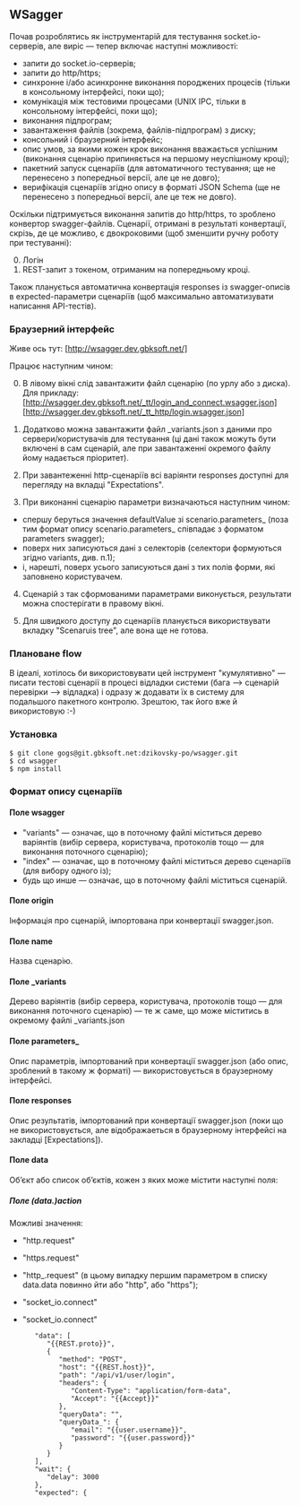 ## WSagger 

Почав розроблятись як інструментарій для тестування socket.io-серверів, але виріс — тепер включає наступні можливості:

* запити до socket.io-серверів;
* запити до http/https; 
* синхронне і/або асинхронне виконання породжених процесів (тільки в консольному інтерфейсі, поки що);
* комунікація між тестовими процесами (UNIX IPC, тільки в консольному інтерфейсі, поки що);
* виконання підпрограм;
* завантаження файлів (зокрема, файлів-підпрограм) з диску;
* консольний і браузерний інтерфейс;
* опис умов, за якими кожен крок виконання вважається успішним (виконання сценарію припиняється на першому неуспішному кроці);
* пакетний запуск сценаріїв (для автоматичного тестування; ще не перенесено з попередньої версії, але це не довго);
* верифікація сценаріїв згідно опису в форматі JSON Schema (ще не перенесено з попередньої версії, але це теж не довго). 

Оскільки підтримується виконання запитів до http/https, то зроблено конвертор swagger-файлів. Сценарії, отримані в результаті конвертації, скрізь, де це можливо, є двокроковими (щоб зменшити ручну роботу при тестуванні):

0. Логін
1. REST-запит з токеном, отриманим на попередньому кроці.

Також планується автоматична конвертація responses із swagger-описів в expected-параметри сценаріїв (щоб максимально автоматизувати написання API-тестів).


### Браузерний інтерфейс

Живе ось тут: [http://wsagger.dev.gbksoft.net/]

Працює наступним чином:

0. В лівому вікні слід завантажити файл сценарію (по урлу або з диска). Для прикладу: 
   [http://wsagger.dev.gbksoft.net/_tt/login_and_connect.wsagger.json]
   [http://wsagger.dev.gbksoft.net/_tt_http/login.wsagger.json]

1. Додатково можна завантажити файл _variants.json з даними про сервери/користувачів для тестування (ці дані також можуть бути включені в сам сценарій, але при завантаженні окремого файлу йому надається пріоритет).

2. При завантеженні http-сценаріїв всі варіянти responses доступні для перегляду на вкладці "Expectations".

3. При виконанні сценарію параметри визначаються наступним чином:

* спершу беруться значення defaultValue зі scenario.parameters_ (поза тим формат опису scenario.parameters_ співпадає з форматом parameters swagger);
* поверх них записуються дані з селекторів (селектори формуються згідно variants, див. п.1);
* і, нарешті, поверх усього записуються дані з тих полів форми, які заповнено користувачем.

4. Сценарій з так сформованими параметрами виконується, результати можна спостерігати в правому вікні.

5. Для швидкого доступу до сценаріїв планується використвувати вкладку "Scenaruis tree", але вона ще не готова.
   

### Плановане flow
   
В ідеалі, хотілось би використовувати цей інструмент "кумулятивно" — писати тестові сценарії в процесі відладки системи (бага —> сценарій перевірки —> відладка) і одразу ж додавати їх в систему для подальшого пакетного контролю. Зрештою, так його вже й використовую :-)


### Установка

    $ git clone gogs@git.gbksoft.net:dzikovsky-po/wsagger.git
    $ cd wsagger
    $ npm install


### Формат опису сценаріїв

#### Поле wsagger

* "variants"   — означає, що в поточному файлі міститься дерево варіянтів (вибір сервера, користувача, протоколів тощо — для виконання поточного сценарію);
* "index"      — означає, що в поточному файлі міститься дерево сценаріїв (для вибору одного із);
* будь що инше — означає, що в поточному файлі міститься сценарій.
   

#### Поле origin

Інформація про сценарій, імпортована при конвертації swagger.json.


#### Поле name

Назва сценарію.
   

#### Поле _variants

Дерево варіянтів (вибір сервера, користувача, протоколів тощо — для виконання поточного сценарію) — те ж саме, що може міститись в окремому файлі _variants.json 
   

#### Поле parameters_

Опис параметрів, імпортований при конвертації swagger.json (або опис, зроблений в такому ж форматі) — використовується в браузерному інтерфейсі.
   

#### Поле responses

Опис результатів, імпортований при конвертації swagger.json (поки що не використовується, але відображаеться в браузерному інтерфейсі на закладці [Expectations]).


#### Поле data

Обʼєкт або список обʼєктів, кожен з яких може містити наступні поля:


##### Поле (data.)action

Можливі значення:

* "http.request"
* "https.request"
* "http_.request" (в цьому випадку першим параметром в списку data.data повинно йти або "http", або "https");
* "socket_io.connect"
* "socket_io.connect"


         "data": [
            "{{REST.proto}}",
            {
               "method": "POST",
               "host": "{{REST.host}}",
               "path": "/api/v1/user/login",
               "headers": {
                  "Content-Type": "application/form-data",
                  "Accept": "{{Accept}}"
               },
               "queryData": "",
               "queryData_": {
                  "email": "{{user.username}}",
                  "password": "{{user.password}}"
               }
            }
         ],
         "wait": {
            "delay": 3000
         },
         "expected": {
